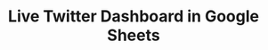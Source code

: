 ---
title: "Live Twitter Dashboard in Google Sheets"
description: "Enhance the everyday Google Sheets with custom scripts to turn it into a real-time Twitter analytics dashboard"
featuredImage: "33841380766_22f9d7074c_k.jpg"
gif: "tweet-dashboard-in-google-sheets.gif"
---
